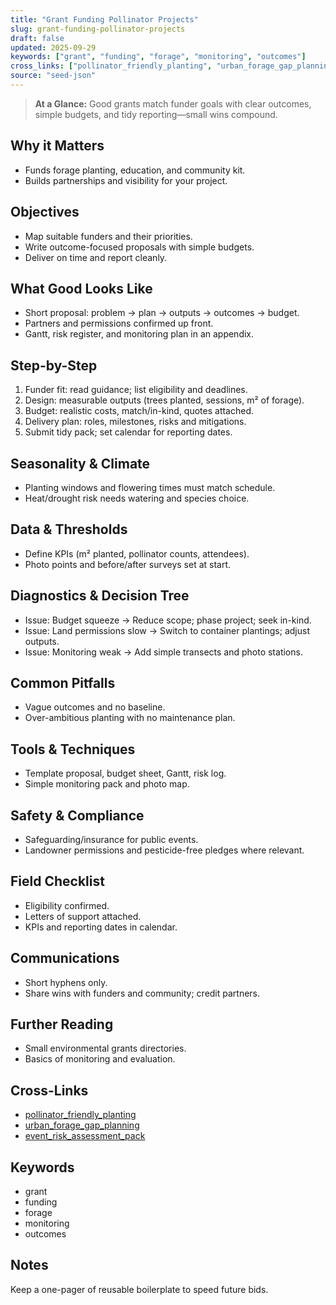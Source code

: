 ```yaml
---
title: "Grant Funding Pollinator Projects"
slug: grant-funding-pollinator-projects
draft: false
updated: 2025-09-29
keywords: ["grant", "funding", "forage", "monitoring", "outcomes"]
cross_links: ["pollinator_friendly_planting", "urban_forage_gap_planning", "event_risk_assessment_pack"]
source: "seed-json"
---
```


> **At a Glance:** Good grants match funder goals with clear outcomes, simple budgets, and tidy reporting—small wins compound.

## Why it Matters
- Funds forage planting, education, and community kit.
- Builds partnerships and visibility for your project.

## Objectives
- Map suitable funders and their priorities.
- Write outcome-focused proposals with simple budgets.
- Deliver on time and report cleanly.

## What Good Looks Like
- Short proposal: problem → plan → outputs → outcomes → budget.
- Partners and permissions confirmed up front.
- Gantt, risk register, and monitoring plan in an appendix.

## Step-by-Step
1) Funder fit: read guidance; list eligibility and deadlines.
2) Design: measurable outputs (trees planted, sessions, m² of forage).
3) Budget: realistic costs, match/in-kind, quotes attached.
4) Delivery plan: roles, milestones, risks and mitigations.
5) Submit tidy pack; set calendar for reporting dates.

## Seasonality & Climate
- Planting windows and flowering times must match schedule.
- Heat/drought risk needs watering and species choice.

## Data & Thresholds
- Define KPIs (m² planted, pollinator counts, attendees).
- Photo points and before/after surveys set at start.

## Diagnostics & Decision Tree
- Issue: Budget squeeze -> Reduce scope; phase project; seek in-kind.
- Issue: Land permissions slow -> Switch to container plantings; adjust outputs.
- Issue: Monitoring weak -> Add simple transects and photo stations.

## Common Pitfalls
- Vague outcomes and no baseline.
- Over-ambitious planting with no maintenance plan.

## Tools & Techniques
- Template proposal, budget sheet, Gantt, risk log.
- Simple monitoring pack and photo map.

## Safety & Compliance
- Safeguarding/insurance for public events.
- Landowner permissions and pesticide-free pledges where relevant.

## Field Checklist
- Eligibility confirmed.
- Letters of support attached.
- KPIs and reporting dates in calendar.

## Communications
- Short hyphens only.
- Share wins with funders and community; credit partners.

## Further Reading
- Small environmental grants directories.
- Basics of monitoring and evaluation.

## Cross-Links
- [pollinator_friendly_planting](/topics/pollinator-friendly-planting/)
- [urban_forage_gap_planning](/topics/urban-forage-gap-planning/)
- [event_risk_assessment_pack](/topics/event-risk-assessment-pack/)

## Keywords
- grant
- funding
- forage
- monitoring
- outcomes

## Notes
Keep a one-pager of reusable boilerplate to speed future bids.
